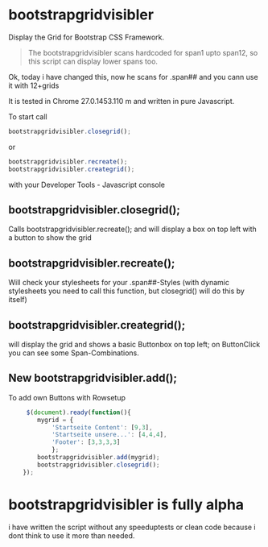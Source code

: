 bootstrapgridvisibler
=====================

Display the Grid for Bootstrap CSS Framework.

> The bootstrapgridvisibler scans hardcoded for span1 upto span12, so this script can display lower spans too.

Ok, today i have changed this, now he scans for .span## and you cann use it with 12+grids

It is tested in Chrome 27.0.1453.110 m and written in pure Javascript.


To start call
```javascript
bootstrapgridvisibler.closegrid();
```
or
```javascript
bootstrapgridvisibler.recreate();
bootstrapgridvisibler.creategrid();
```
with your Developer Tools - Javascript console



bootstrapgridvisibler.closegrid();
---------------------------------
Calls bootstrapgridvisibler.recreate(); and will display a box on top left with a button to show the grid

bootstrapgridvisibler.recreate();
---------------------------------
Will check your stylesheets for your .span##-Styles (with dynamic stylesheets you need to call this function, 
but closegrid() will do this by itself)


bootstrapgridvisibler.creategrid();
---------------------------------
will display the grid and shows a basic Buttonbox on top left;
on ButtonClick you can see some Span-Combinations.


New bootstrapgridvisibler.add();
---------------------------------
To add own Buttons with Rowsetup
```javascript
     $(document).ready(function(){
        mygrid = {
            'Startseite Content': [9,3],
            'Startseite unsere...': [4,4,4],
            'Footer': [3,3,3,3]
            };
        bootstrapgridvisibler.add(mygrid);
        bootstrapgridvisibler.closegrid();    
    });
```



bootstrapgridvisibler is fully alpha
==========================================

i have written the script without any speeduptests or clean code because i dont think to use it more than needed.


